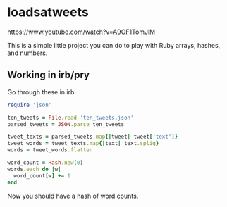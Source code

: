 loadsatweets
============

https://www.youtube.com/watch?v=A9OF1TomJlM

This is a simple little project you can do to play with Ruby arrays,
hashes, and numbers.

Working in irb/pry
------------------

Go through these in irb.

```ruby
require 'json'

ten_tweets = File.read 'ten_tweets.json'
parsed_tweets = JSON.parse ten_tweets

tweet_texts = parsed_tweets.map{|tweet| tweet['text']}
tweet_words = tweet_texts.map{|text| text.splig}
words = tweet_words.flatten

word_count = Hash.new(0)
words.each do |w|
  word_count[w] += 1
end
```

Now you should have a hash of word counts.
